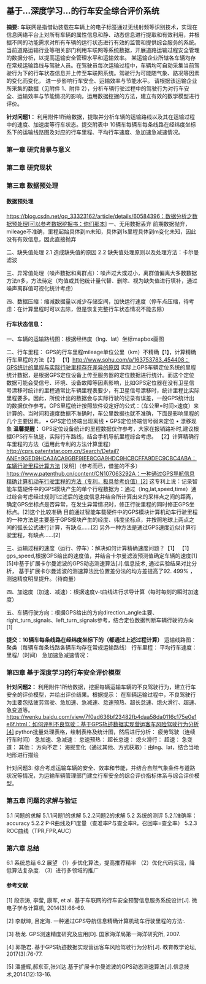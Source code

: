 ## 基于…深度学习…的行车安全综合评价系统

**摘要:**
车联网是指借助装载在车辆上的电子标签通过无线射频等识别技术，实现在信息网络平台上对所有车辆的属性信息和静、动态信息进行提取和有效利用，并根据不同的功能需求对所有车辆的运行状态进行有效的监管和提供综合服务的系统。当前道路运输行业等相关部门利用车联网等系统数据，开展道路运输过程安全管理的数据分析，以提高运输安全管理水平和运输效率。
某运输企业所辖各车辆均存在常规运输路线与驾驶人员。在驾驶员每次运输过程中，车辆均可自动采集当前驾驶行为下的行车状态信息并上传至车联网系统。驾驶行为可能随气象、路况等因素的变化而变化， 进一步影响行车安全、运输效率与节能水平。
请根据该运输企业所采集的数据（见附件 1、附件 2），分析车辆行驶过程中的驾驶行为对行车安全、运输效率与节能情况的影响，运用数据挖掘的方法，建立有效的数学模型进行评价。

**针对问题1：**
利用附件1所给数据，提取并分析车辆的运输路线以及其在运输过程中的速度、加速度等行车状态。提交附表中 10辆车每辆车每条线路在经纬度坐标系下的运输线路图及对应的行车里程、平均行车速度、急加速急减速情况。


### 第一章 研究背景与意义


### 第二章 研究现状


### 第三章 数据预处理

#### 数据预处理
https://blog.csdn.net/qq_33323162/article/details/60584396：数据分析之数据预处理[可以参考数据挖掘书：你们那本]
一、无用数据丢弃
前期数据抛弃，mileage不准确，里程起始具体到m未知，具体到1s里程具体到m变化未知，因此没有有效信息，因此直接抛弃

二、缺失值处理
2.1  造成缺失值的原因
2.2 缺失值处理原则以及处理方法：卡尔曼滤波

三、异常值处理（噪声数据和离群点）：噪声过大或过小，离群值偏离大多数数据
方法n多，方法待定（均值或其他统计量代替、删除、视为缺失值进行填补，通过噪声离群值可视化统计考虑）

四、数据压缩：缩减数据量以减少存储空间，加快运行速度（停车点压缩，待考虑：在计算里程时可以去除，但是恢复完整行车状态情况不能去除）

#### 行车状态信息：

一、车辆的运输路线图：根据经纬度（lng、lat）坐标mapbox画图

二、行车里程：
GPS的行车里程mileage单位公里（km）不精确【1】，计算精确行车里程的方法【2】
【1】http://www.sohu.com/a/163753783_454408：GPS统计的里程与实际行驶里程存在差异的原因
实际上GPS车辆定位系统的里程统计数据，是根据GPS定位设备上传至服务器的定位数据进行统计。而这个定位数据可能会受信号、环境、设备故障等因素影响，比如GPS定位器在没有卫星信号漂移时统计的里程通常比车辆里程表要少，有卫星信号漂移时，统计里程比实际里程要多。因此，所统计出的数据会与实际行驶的记录有误差，一般GPS统计出的数据仅作参考。GPS里程统计按照软件设定好的公式：（车公里=时间×速度）来计算的。当时间和速度数据不准确时，车公里数据也就不准确，下面是影响里程的几个主要因素。
•	GPS定位终端出现离线
•	GPS定位终端信号弱未定位
•	漂移现象
**温馨提醒：**
GPS定位设备统计的里程数据仅作参考，大家在报销路补时,建议根据GPS行车轨迹，实际行车路线，结合手机导航里程综合考虑。
【2】计算精确行车里程的方法（运用此专利的方法计算里程）
http://cprs.patentstar.com.cn/Search/Detail?ANE=9GED9HCA3ACA9GBF9IEE8CGA9HDC9HCBCFFA9DEC9CBC4ABA：车辆行驶里程计算方法 [发明]（参考而已，借鉴的不多）
https://www.patenthub.cn/content/CN107063292A：一种通过GPS导航信息精确计算机动车行驶里程的方法（专利，极具参考价值）[2]
这专利上说：记录智能车载硬件中的GPS模块产生的单个行程数据为：通过（lng,lat,speed,time）通过综合考虑经过规则1过滤后的速度信息并结合所计算出来的采样点之间的距离，确定GPS坐标点是否异常，在发生异常情况时，修正行驶里程的同时修正GPS坐标点。[2]这个比较准确
目前通过智能车载硬件中的GPS模块计算机动车行驶里程的一种方法是主要基于GPS模块产生的经度、纬度坐标点，并按照地球上两点之间的弧长公式进行计算，有缺点……[2]
另外一种方法是通过GPS速度近似计算行驶里程，有缺点……[2]

三、运输过程的速度（运行、停车）：解决如何计算精确速度问题？【1】
【1】gps_speed,根据GPS给出的速度值，并结合卡尔曼滤波预测值确定车辆的速度[1]
[5]中基于扩展卡尔曼滤波的GPS动态测速算法[J].信息技术, 通过实验结果对比分析， 基于扩展卡尔曼滤波的测速算法比位置差分法的均方差提高了92. 499% ， 测速精度明显提升。（待商量）

四、加速度（加速、减速）：根据速度v-t曲线进行求导计算（每时每刻的瞬时加速度）

五、车辆行驶方向：根据GPS给出的方向direction_angle主要、right_turn_signals、left_turn_signals参考，结合定位数据判断车辆行驶的方向[1]

**提交：10辆车每条线路在经纬度坐标下的（都通过上述过程计算）**
运输线路图：聚类（每辆车每条线路各辆车均存在常规运输路线）
行车里程：
平均行车速度：里程/（时间）
急加速急减速情况：


### 第四章 基于深度学习的行车安全评价模型

**针对问题2：**
利用附件1所给数据，挖掘每辆运输车辆的不良驾驶行为，建立行车安全的评价模型，并给出评价结果。根据提示： 在车辆运输过程中，不良驾驶行为主要包括疲劳驾驶、急加速、急减速、怠速预热、超长怠速、熄火滑行、超速、急变道等。
https://wenku.baidu.com/view/7f0ad636bf23482fb4daa58da0116c175e0e1e6f.html：如何评判不良驾驶：基于GPS轨迹数据实现营运客车风险驾驶行为分析[4]
python批量处理表格，绘制表格及统计图，然后进行分析：
疲劳驾驶（连续行车时间）
急加速、急减速：
怠速预热：
超长怠速：
熄火滑行：
超速：
急变道：
其他：
方向不定：
海拔变化（通过其他、方式获取）：由lng、lat，结合当地地形进行描绘


针对问题3: 综合考虑运输车辆的安全、效率和节能，并结合自然气象条件与道路状况等情况，为运输车辆管理部门建立行车安全的综合评价指标体系与综合评价模型。

### 第五章	问题的求解与验证

5.1 问题的求解
5.1.1问题1的求解
5.2.2问题2的求解
5.2 系统的测评
5.2.1准确率：accuracy
5.2.2 P-R曲线及F1度量（查准率P与查全率R，召回率=查全率）
5.2.3 ROC曲线（TPR,FPR,AUC）


### 第六章	总结
6.1 系统总结
6.2 展望
（1）步优化算法，提高推荐精率
（2）优化代码实现，降低算法复杂度.
（3）进行多领域的推广



#### 参考文献
[1] 段宗涛, 李莹, 康军, et al. 基于车联网的行车安全预警信息服务系统设计[J]. 微电子学与计算机, 2014(3):66-69.

[2] 李献坤, 吕定海. 一种通过GPS导航信息精确计算机动车行驶里程的方法:.

[3] 杨龙. GPS测速精度研究及应用[D]. 国家海洋局第一海洋研究所, 2007.

[4] 郭艳君. 基于GPS轨迹数据实现营运客车风险驾驶行为分析[J]. 教育教学论坛, 2017(3):76-77.

[5] 潘盛辉,郝东亚,张兴达.基于扩展卡尔曼滤波的GPS动态测速算法[J].信息技术,2014(12):13-16.














